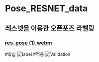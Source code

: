 # Pose_RESNET_data
## 레스넷을 이용한 오픈포즈 라벨링
### [res_pose (1).webm](https://user-images.githubusercontent.com/113952742/193392568-f0111daa-9df8-476a-99c8-9821f3d8067f.webm)
#학습
![label](https://user-images.githubusercontent.com/113952742/193392743-3a637c1c-ccad-4f4c-9009-71cc0fcb7392.png)
#적용
![Validation](https://user-images.githubusercontent.com/113952742/193392747-201c7612-72cf-4897-ab76-534ff5795354.png)
